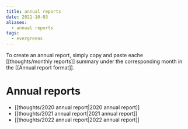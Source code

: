```yaml
---
title: annual reports
date: 2021-10-03
aliases:
  - annual reports
tags:
  - evergreens
---
```

To create an annual report, simply copy and paste eache [[thoughts/monthly reports]] summary under the corresponding month in the [[Annual report format]].

# Annual reports

- [[thoughts/2020 annual report|2020 annual report]]
- [[thoughts/2021 annual report|2021 annual report]]
- [[thoughts/2022 annual report|2022 annual report]]
